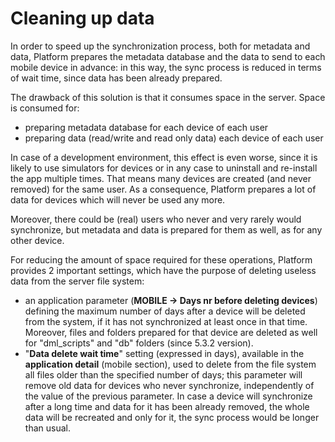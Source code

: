 # Cleaning up data

In order to speed up the synchronization process, both for metadata and data, Platform prepares the metadata database and the data to send to each mobile device in advance: in this way, the sync process is reduced in terms of wait time, since data has been already prepared.

The drawback of this solution is that it consumes space in the server. Space is consumed for:

* preparing metadata database for each device of each user
* preparing data \(read/write and read only data\) each device of each user

In case of a development environment, this effect is even worse, since it is likely to use simulators for devices or in any case to uninstall and re-install the app multiple times. That means many devices are created \(and never removed\) for the same user. As a consequence, Platform prepares a lot of data for devices which will never be used any more.

Moreover, there could be \(real\) users who never and very rarely would synchronize, but metadata and data is prepared for them as well, as for any other device.

For reducing the amount of space required for these operations, Platform provides 2 important settings, which have the purpose of deleting useless data from the server file system:

* an application parameter \(**MOBILE -&gt; Days nr before deleting devices**\) defining the maximum number of days after a device will be deleted from the system, if it has not synchronized at least once in that time. Moreover, files and folders prepared for that device are deleted as well for "dml\_scripts" and "db" folders \(since 5.3.2 version\). 
* "**Data delete wait time**" setting \(expressed in days\), available in the **application detail** \(mobile section\), used to delete from the file system all files older than the specified number of days; this parameter will remove old data for devices who never synchronize, independently of the value of the previous parameter. In case a device will synchronize after a long time and data for it has been already removed, the whole data will be recreated and only for it, the sync process would be longer than usual.

